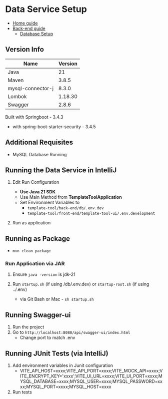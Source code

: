 # Data Service Setup
- [Home guide](../../README.md)
- [Back-end guide](../README.md)
    - [Database Setup](../db/README.md)

## Version Info
| Name              | Version |
|-------------------|---------|
| Java              | 21      |
| Maven             | 3.8.5   |
| mysql-connector-j | 8.3.0   |
| Lombok            | 1.18.30 |
| Swagger           | 2.8.6   |

 Built with Springboot - 3.4.3 
 -  with spring-boot-starter-security - 3.4.5

 ## Additional Requisites
 - MySQL Database Running



## Running the Data Service in IntelliJ
1. Edit Run Configuration
    - **Use Java 21 SDK**
    - Use Main Method from **TemplateToolApplication**
    - Set Environment Variables to 
      - `template-tool/back-end/db/.env.dev`
      - `template-tool/front-end/template-tool-ui/.env.development`

2. Run as application

## Running as Package
- `mvn clean package`

### Run Application via JAR
1. Ensure `java -version` is jdk-21

2. Run `startup.sh` (if using /db/.env.dev) or `startup-root.sh` (if using ../.env)
    - via Git Bash or Mac - `sh startup.sh`

## Running Swagger-ui
1. Run the project
2. Go to `http://localhost:8080/api/swagger-ui/index.html`
    - Change port to match .env


## Running JUnit Tests (via IntelliJ)
1. Add environment variables in Junit configuration
   - VITE_API_HOST=xxxx;VITE_API_PORT=xxxx;VITE_MOCK_API=xxxx;VITE_ENCRYPT_KEY='xxxx';VITE_UI_URL=xxxx;VITE_UI_PORT=xxxx;MYSQL_DATABASE=xxxx;MYSQL_USER=xxxx;MYSQL_PASSWORD=xxxx;MYSQL_PORT=xxxx;MYSQL_HOST=xxxx
2. Run tests